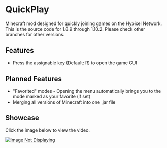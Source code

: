 # QuickPlay
Minecraft mod designed for quickly joining games on the Hypixel Network.
This is the source code for 1.8.9 through 1.10.2. Please check other branches for other versions.

## Features
* Press the assignable key (Default: R) to open the game GUI

## Planned Features
* "Favorited" modes - Opening the menu automatically brings you to the mode marked as your favorite (if set)
* Merging all versions of Minecraft into one .jar file 

## Showcase
Click the image below to view the video.

[![Image Not Displaying](https://i.ytimg.com/vi/KCEjuds20c8/hqdefault.jpg)](https://www.youtube.com/watch?v=KCEjuds20c8)
